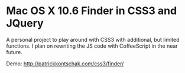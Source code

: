 Mac OS X 10.6 Finder in CSS3 and JQuery
===

A personal project to play around with CSS3 with additional, but limited functions. I plan on rewriting the JS code with CoffeeScript in the near future.

Demo: http://patrickkontschak.com/css3/finder/